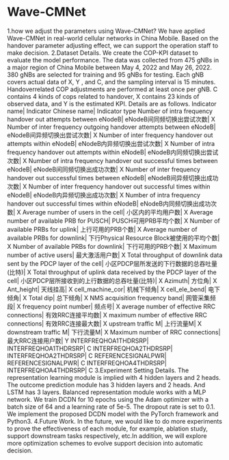 # Wave-CMNet
1.how we adjust the parameters using Wave-CMNet?
  We have applied Wave-CMNet in real-world cellular networks in China Mobile. Based on the handover parameter adjusting effect, we can support the operation 
  staff to make decision.
2.Dataset Details.
  We create the COP-KPI dataset to evaluate the model performance. The data was collected from 475 gNBs in a major region of China Mobile between May 4,
  2022 and May 26, 2022. 380 gNBs are selected for training and 95 gNBs for testing. Each gNB covers actual data of X, Y , and C, and the sampling interval is 15 minutes. Handoverrelated COP adjustments are performed at least once per gNB.
  C contains 4 kinds of cops related to handover, X contains 23 kinds of observed data, and Y is the estimated KPI. Details are as follows.
  Indicator name|	Indicator Chinese name| Indicator type
  Number of intra frequency handover out attempts between eNodeB|	eNodeB间同频切换出尝试次数| X
  Number of inter frequency outgoing handover attempts between eNodeB| eNodeB间异频切换出尝试次数| X
  Number of inter frequency handover out attempts within eNodeB| eNodeB内异频切换出尝试次数|	X
  Number of intra frequency handover out attempts within eNodeB| eNodeB内同频切换出尝试次数|	X
  Number of intra frequency handover out successful times between eNodeB| eNodeB间同频切换出成功次数|	X
  Number of inter frequency handover out successful times between eNodeB| eNodeB间异频切换出成功次数|	X
  Number of inter frequency handover out successful times within eNodeB| eNodeB内异频切换出成功次数| X
  Number of intra frequency handover out successful times within eNodeB| eNodeB内同频切换出成功次数|	X
  Average number of users in the cell| 小区内的平均用户数|	X
  Average number of available PRB for PUSCH| PUSCH可用PRB平均个数|	X
  Number of available PRBs for uplink| 上行可用的PRB个数|	X
  Average number of available PRBs for downlink| 下行Physical Resource Block被使用的平均个数|	X
  Number of available PRBs for downlink| 下行可用的PRB个数|	X
  Maximum number of active users| 最大激活用户数|	X
  Total throughput of downlink data sent by the PDCP layer of the cell| 小区PDCP层所发送的下行数据的总吞吐量(比特)|	X
  Total throughput of uplink data received by the PDCP layer of the cell| 小区PDCP层所接收到的上行数据的总吞吐量(比特)|	X
  Azimuth| 方位角|	X
  Ant_height| 天线挂高|	X
  cell_machine_cor| 机械下倾角|	X
  cell_ele_bend| 电下倾角|	X
  Total dip| 总下倾角|	X
  NMS acquisition frequency band| 网管采集频段|	X
  frequency point number| 频点号|	X
  average number of effective RRC connections| 有效RRC连接平均数|	X
  maximum number of effective RRC connections| 有效RRC连接最大数|	X
  upstream traffic M| 上行流量M|	X
  downstream traffic M| 下行流量M|	X
  Maximum number of RRC connections| 最大RRC连接用户数|	Y
  INTERFREQHOA1THDRSRP| INTERFREQHOA1THDRSRP|	C
  INTERFREQHOA2THDRSRP| INTERFREQHOA2THDRSRP|	C
  REFERENCESIGNALPWR| REFERENCESIGNALPWR| C
  INTERFREQHOA4THDRSRP| INTERFREQHOA4THDRSRP| C
3.Experiment Setting Details.
  The representation learning module is implied with 4 hidden layers and 2 heads. The outcome prediction module has 3 hidden layers and 2 heads. And LSTM
  has 3 layers. Balanced representation module works with a MLP network. We train DCDN for 10 epochs using the Adam optimizer with a batch size of 64 and a learning rate of 5e-5.
  The dropout rate is set to 0.1. We implement the proposed DCDN model with the PyTorch framework and Python3.
4.Future Work.
  In the future, we would like to do more experiments to prove the effectiveness of each module, for example, ablation study, support downstream
  tasks respectively, etc.In addition, we will explore more optimization schemes to evolve support decision into automatic decision.
